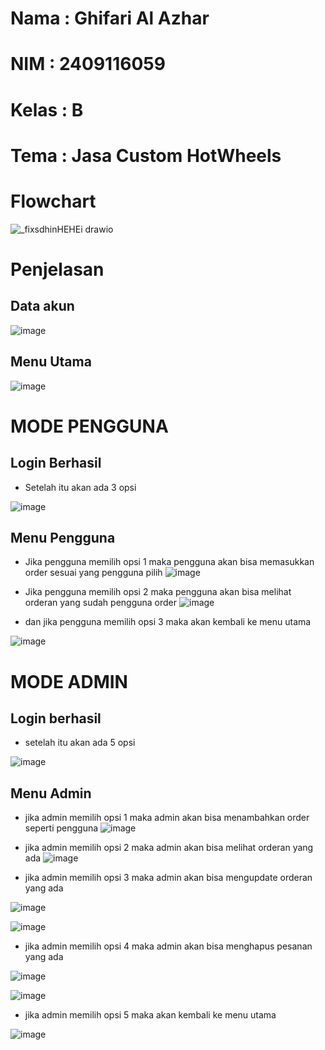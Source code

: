 # Nama : Ghifari Al Azhar
# NIM : 2409116059
# Kelas : B
# Tema : Jasa Custom HotWheels

# Flowchart
![_fixsdhinHEHEi drawio](https://github.com/user-attachments/assets/77081ac9-020b-42c1-822c-59a7513eef88)
# Penjelasan 

## Data akun 
![image](https://github.com/user-attachments/assets/e8e31713-c26d-400c-b296-315ebfc1050c)

## Menu Utama
![image](https://github.com/user-attachments/assets/98fb16d6-7bd2-4feb-9977-71f3b15b46ac)

# MODE PENGGUNA
## Login Berhasil
- Setelah itu akan ada 3 opsi

![image](https://github.com/user-attachments/assets/da7c2330-f482-4c7e-9a5f-ac7542aac6a2)
## Menu Pengguna

- Jika pengguna memilih opsi 1 maka pengguna akan bisa memasukkan order sesuai yang pengguna pilih
![image](https://github.com/user-attachments/assets/3715d422-d798-491d-89d3-8212bcfe58f7)

- Jika pengguna memilih opsi 2 maka pengguna akan bisa melihat orderan yang sudah pengguna order
![image](https://github.com/user-attachments/assets/d034b799-4d42-4f58-a17d-734072f2c1f8)

- dan jika pengguna memilih opsi 3 maka akan kembali ke menu utama
  
![image](https://github.com/user-attachments/assets/eff8d234-c76c-468a-b2f5-e584db54f621)


# MODE ADMIN
## Login berhasil 
- setelah itu akan ada 5 opsi
  
![image](https://github.com/user-attachments/assets/7b1800c4-7a5b-4ad5-b0fa-3df12cc4b2b6)
## Menu Admin
- jika admin memilih opsi 1 maka admin akan bisa menambahkan order seperti pengguna
![image](https://github.com/user-attachments/assets/fcd79b8d-4fac-402e-8dd4-08637d6f1f6d)

- jika admin memilih opsi 2 maka admin akan bisa melihat orderan yang ada
![image](https://github.com/user-attachments/assets/3b8e668f-9c1e-43fd-ad78-ec8cc4d597e9)

- jika admin memilih opsi 3 maka admin akan bisa mengupdate orderan yang ada

![image](https://github.com/user-attachments/assets/66b98641-5f94-49fc-92c6-35b2e6b32e4c)

![image](https://github.com/user-attachments/assets/223259e7-5fdc-46d3-aa75-a3fbe7f836dd)


- jika admin memilih opsi 4 maka admin akan bisa menghapus pesanan yang ada
  
![image](https://github.com/user-attachments/assets/1da1c4c6-64b8-4468-a431-e18e2ce33114)

![image](https://github.com/user-attachments/assets/22067041-4deb-454a-8500-c6ec2e242c0b)

- jika admin memilih opsi 5 maka akan kembali ke menu utama
  
![image](https://github.com/user-attachments/assets/856dc77a-e9df-4cf6-82b0-e009eca63c55)







